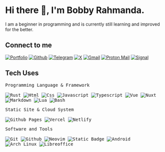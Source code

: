 # Hi there 👋, I'm Bobby Rahmanda.

<p>I am a beginner in programming and is currently still learning and improved for the better. </p>

## Connect to me

[![Portfolio](https://img.shields.io/badge/-Portfolio-red?style=flat&logo=appveyor&logoColor=white)](https://bobbyrahmanda13.netlify.app)
[![Github](https://img.shields.io/badge/-Github-000?style=flat&logo=Github&logoColor=white)](https://github.com/bobbyrahmanda13)
[![Telegram](https://img.shields.io/badge/Telegram-2CA5E0?logo=telegram&logoColor=white)](https://t.me/Rahman_0000)
[![X](https://img.shields.io/badge/X-%23000000.svg?logo=X&logoColor=white)](https://twitter.com/r4hm4n1309)
[![Gmail](https://img.shields.io/badge/Gmail-D14836?logo=gmail&logoColor=white)](mailto:bobbyrahmanda1996@gmail.com)
[![Proton Mail](https://img.shields.io/badge/Proton%20Mail-6D4AFF?logo=protonmail&logoColor=fff)](mailto:bobbyrahmanda1996@proton.me)
[![Signal](https://img.shields.io/badge/Signal-3A76F0?logo=signal&logoColor=fff)](https://signal.me/#p/+6285274620281)

<h2>Tech Uses</h2>

<div>

<p>
		<kbd>
			<kbd>Programming Language & Framework </kbd>
			<br>
			<br>
			<img alt="Rust" src="https://img.shields.io/badge/Rust-%23000000.svg?e&logo=rust&logoColor=white">
			<img alt="Html" src="https://img.shields.io/badge/HTML-%23E34F26.svg?logo=html5&logoColor=white">
			<img alt="Css" src="https://img.shields.io/badge/CSS-1572B6?logo=css3&logoColor=fff">
			<img alt="Javascript" src="https://img.shields.io/badge/JavaScript-F7DF1E?logo=javascript&logoColor=000">
			<img alt="Typescript" src="https://img.shields.io/badge/TypeScript-3178C6?logo=typescript&logoColor=fff">
			<img alt="Vue" src="https://img.shields.io/badge/Vue.js-4FC08D?logo=vuedotjs&logoColor=fff">
			<img alt="Nuxt" src="https://img.shields.io/badge/Nuxt-002E3B?logo=nuxt&logoColor=#00DC82">
			<img alt="Markdown" src="https://img.shields.io/badge/Markdown-%23000000.svg?logo=markdown&logoColor=white">
			<img alt="Lua" src="https://img.shields.io/badge/Lua-%232C2D72.svg?logo=lua&logoColor=white">
			<img alt="Bash" src="https://img.shields.io/badge/Bash-4EAA25?logo=gnubash&logoColor=fff">
		</kbd>
	</p>

<p>
		<kbd>
			<kbd>Static Site & Cloud System</kbd>
			<br>
			<br>
			<img alt="Github Pages" src="https://img.shields.io/badge/GitHub%20Pages-121013?logo=github&logoColor=white">
			<img alt="Vercel" src="https://img.shields.io/badge/Vercel-%23000000.svg?logo=vercel&logoColor=white">
			<img alt="Netlify" src="https://img.shields.io/badge/Netlify-%23000000.svg?logo=netlify&logoColor=#00C7B7">
		</kbd>
	</p>
<p>
		<kbd>
			<kbd>Software and Tools</kbd>
			<br>
			<br>
			<img alt="Git" src="https://img.shields.io/badge/Git-F05032?logo=git&logoColor=fff">
			<img alt="Github" src="https://img.shields.io/badge/GitHub-%23121011.svg?logo=github&logoColor=white">
			<img alt="Neovim" src="https://img.shields.io/badge/Neovim-57A143?logo=neovim&logoColor=fff">
			<img alt="Static Badge" src="https://img.shields.io/badge/StackOverflow-05122A?style=flat&logo=StackOverflow">
			<img alt="Android" src="https://img.shields.io/badge/Android-3DDC84?logo=android&logoColor=white">
			<img alt="Arch Linux" src="https://img.shields.io/badge/Arch%20Linux-1793D1?logo=arch-linux&logoColor=fff)">
			<img alt="Libreoffice" src="https://img.shields.io/badge/Libreoffice-05122A?style=flat&logo=Libreoffice">
		</kbd>
	</p>
</div>

<!-- A little bit about me:
* A [Vue.js](https://vuejs.org/) guy
* Do [Go](https://golang.org/) and [Typescript](https://www.typescriptlang.org/) for backend
* Likes [Julia](https://julialang.org/) because it's fun -->




<!--
**bobbyrahmanda13/bobbyrahmanda13** is a ✨ _special_ ✨ repository because its `README.md` (this file) appears on your GitHub profile.

Here are some ideas to get you started:

- 🔭 I’m currently working on ...
- 🌱 I’m currently learning ...
- 👯 I’m looking to collaborate on ...
- 🤔 I’m looking for help with ...
- 💬 Ask me about ...
- 📫 How to reach me: ...
- 😄 Pronouns: ...
- ⚡ Fun fact: ...
-->
